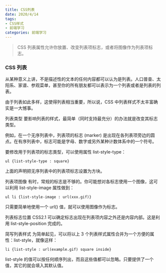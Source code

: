 ```yaml
---
title: CSS列表
date: 2020/4/14
tags: 
- CSS样式
- 前端学习
categories: 前端学习
---
```

>CSS 列表属性允许你放置、改变列表项标志，或者将图像作为列表项标志。

<!-- more -->

### CSS 列表
从某种意义上讲，不是描述性的文本的任何内容都可以认为是列表。人口普查、太阳系、家谱、参观菜单，甚至你的所有朋友都可以表示为一个列表或者是列表的列表。

由于列表如此多样，这使得列表相当重要，所以说，CSS 中列表样式不太丰富确实是一大憾事。

列表类型
要影响列表的样式，最简单（同时支持最充分）的办法就是改变其标志类型。

例如，在一个无序列表中，列表项的标志 (marker) 是出现在各列表项旁边的圆点。在有序列表中，标志可能是字母、数字或另外某种计数体系中的一个符号。

要修改用于列表项的标志类型，可以使用属性 list-style-type：
```
ul {list-style-type : square}
```
上面的声明把无序列表中的列表项标志设置为方块。

列表项图像
有时，常规的标志是不够的。你可能想对各标志使用一个图像，这可以利用 list-style-image 属性做到：
```
ul li {list-style-image : url(xxx.gif)}
```
只需要简单地使用一个 url() 值，就可以使用图像作为标志。

列表标志位置
CSS2.1 可以确定标志出现在列表项内容之外还是内容内部。这是利用 list-style-position 完成的。

简写列表样式
为简单起见，可以将以上 3 个列表样式属性合并为一个方便的属性：list-style，就像这样：
```
li {list-style : url(example.gif) square inside}
```
list-style 的值可以按任何顺序列出，而且这些值都可以忽略。只要提供了一个值，其它的就会填入其默认值。